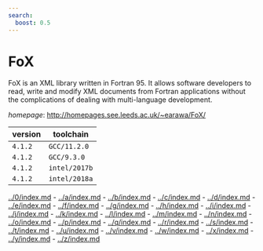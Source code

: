 ```yaml
---
search:
  boost: 0.5
---
```

# FoX

FoX is an XML library written in Fortran 95. It allows software developers to read, write and modify XML documents from Fortran applications without the complications of dealing with multi-language development.

*homepage*: <http://homepages.see.leeds.ac.uk/~earawa/FoX/>

version | toolchain
--------|----------
``4.1.2`` | ``GCC/11.2.0``
``4.1.2`` | ``GCC/9.3.0``
``4.1.2`` | ``intel/2017b``
``4.1.2`` | ``intel/2018a``

[../0/index.md](0) - [../a/index.md](a) - [../b/index.md](b) - [../c/index.md](c) - [../d/index.md](d) - [../e/index.md](e) - [../f/index.md](f) - [../g/index.md](g) - [../h/index.md](h) - [../i/index.md](i) - [../j/index.md](j) - [../k/index.md](k) - [../l/index.md](l) - [../m/index.md](m) - [../n/index.md](n) - [../o/index.md](o) - [../p/index.md](p) - [../q/index.md](q) - [../r/index.md](r) - [../s/index.md](s) - [../t/index.md](t) - [../u/index.md](u) - [../v/index.md](v) - [../w/index.md](w) - [../x/index.md](x) - [../y/index.md](y) - [../z/index.md](z)

